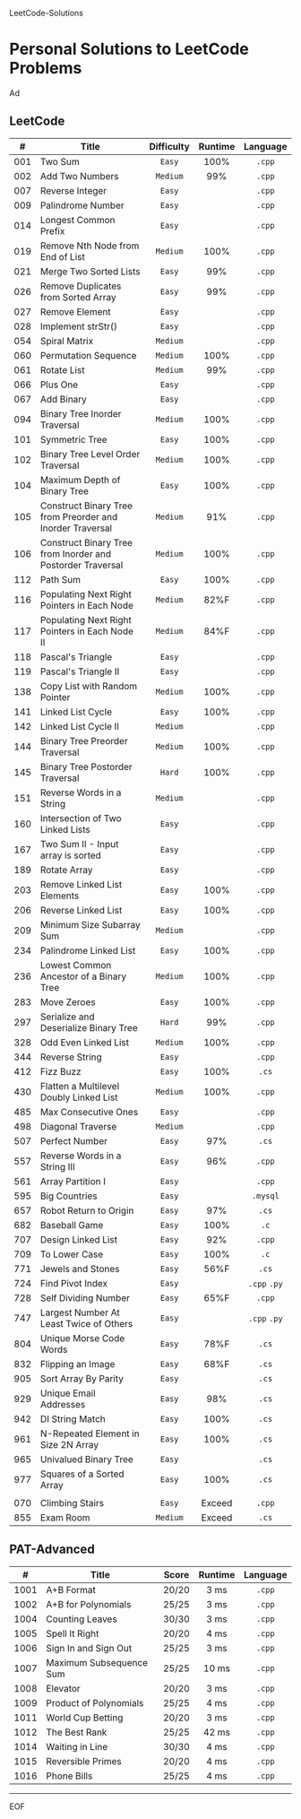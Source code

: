 LeetCode-Solutions


Personal Solutions to LeetCode Problems
================================================================================

Ad


LeetCode
--------------------------------------------------------------------------------

| #   | Title                                                      | Difficulty | Runtime |   Language   |
| --- | ---------------------------------------------------------- | :--------: | :-----: | :----------: |
| 001 | Two Sum                                                    |   `Easy`   |  100%   |    `.cpp`    |
| 002 | Add Two Numbers                                            |  `Medium`  |   99%   |    `.cpp`    |
| 007 | Reverse Integer                                            |   `Easy`   |         |    `.cpp`    |
| 009 | Palindrome Number                                          |   `Easy`   |         |    `.cpp`    |
| 014 | Longest Common Prefix                                      |   `Easy`   |         |    `.cpp`    |
| 019 | Remove Nth Node from End of List                           |  `Medium`  |  100%   |    `.cpp`    |
| 021 | Merge Two Sorted Lists                                     |   `Easy`   |   99%   |    `.cpp`    |
| 026 | Remove Duplicates from Sorted Array                        |   `Easy`   |   99%   |    `.cpp`    |
| 027 | Remove Element                                             |   `Easy`   |         |    `.cpp`    |
| 028 | Implement strStr()                                         |   `Easy`   |         |    `.cpp`    |
| 054 | Spiral Matrix                                              |  `Medium`  |         |    `.cpp`    |
| 060 | Permutation Sequence                                       |  `Medium`  |  100%   |    `.cpp`    |
| 061 | Rotate List                                                |  `Medium`  |   99%   |    `.cpp`    |
| 066 | Plus One                                                   |   `Easy`   |         |    `.cpp`    |
| 067 | Add Binary                                                 |   `Easy`   |         |    `.cpp`    |
| 094 | Binary Tree Inorder Traversal                              |  `Medium`  |  100%   |    `.cpp`    |
| 101 | Symmetric Tree                                             |   `Easy`   |  100%   |    `.cpp`    |
| 102 | Binary Tree Level Order Traversal                          |  `Medium`  |  100%   |    `.cpp`    |
| 104 | Maximum Depth of Binary Tree                               |   `Easy`   |  100%   |    `.cpp`    |
| 105 | Construct Binary Tree from Preorder and Inorder Traversal  |  `Medium`  |   91%   |    `.cpp`    |
| 106 | Construct Binary Tree from Inorder and Postorder Traversal |  `Medium`  |  100%   |    `.cpp`    |
| 112 | Path Sum                                                   |   `Easy`   |  100%   |    `.cpp`    |
| 116 | Populating Next Right Pointers in Each Node                |  `Medium`  |  82%F   |    `.cpp`    |
| 117 | Populating Next Right Pointers in Each Node II             |  `Medium`  |  84%F   |    `.cpp`    |
| 118 | Pascal's Triangle                                          |   `Easy`   |         |    `.cpp`    |
| 119 | Pascal's Triangle II                                       |   `Easy`   |         |    `.cpp`    |
| 138 | Copy List with Random Pointer                              |  `Medium`  |  100%   |    `.cpp`    |
| 141 | Linked List Cycle                                          |   `Easy`   |  100%   |    `.cpp`    |
| 142 | Linked List Cycle II                                       |  `Medium`  |         |    `.cpp`    |
| 144 | Binary Tree Preorder Traversal                             |  `Medium`  |  100%   |    `.cpp`    |
| 145 | Binary Tree Postorder Traversal                            |   `Hard`   |  100%   |    `.cpp`    |
| 151 | Reverse Words in a String                                  |  `Medium`  |         |    `.cpp`    |
| 160 | Intersection of Two Linked Lists                           |   `Easy`   |         |    `.cpp`    |
| 167 | Two Sum II - Input array is sorted                         |   `Easy`   |         |    `.cpp`    |
| 189 | Rotate Array                                               |   `Easy`   |         |    `.cpp`    |
| 203 | Remove Linked List Elements                                |   `Easy`   |  100%   |    `.cpp`    |
| 206 | Reverse Linked List                                        |   `Easy`   |  100%   |    `.cpp`    |
| 209 | Minimum Size Subarray Sum                                  |  `Medium`  |         |    `.cpp`    |
| 234 | Palindrome Linked List                                     |   `Easy`   |  100%   |    `.cpp`    |
| 236 | Lowest Common Ancestor of a Binary Tree                    |  `Medium`  |  100%   |    `.cpp`    |
| 283 | Move Zeroes                                                |   `Easy`   |  100%   |    `.cpp`    |
| 297 | Serialize and Deserialize Binary Tree                      |   `Hard`   |   99%   |    `.cpp`    |
| 328 | Odd Even Linked List                                       |  `Medium`  |  100%   |    `.cpp`    |
| 344 | Reverse String                                             |   `Easy`   |         |    `.cpp`    |
| 412 | Fizz Buzz                                                  |   `Easy`   |  100%   |    `.cs`     |
| 430 | Flatten a Multilevel Doubly Linked List                    |  `Medium`  |  100%   |    `.cpp`    |
| 485 | Max Consecutive Ones                                       |   `Easy`   |         |    `.cpp`    |
| 498 | Diagonal Traverse                                          |  `Medium`  |         |    `.cpp`    |
| 507 | Perfect Number                                             |   `Easy`   |   97%   |    `.cs`     |
| 557 | Reverse Words in a String III                              |   `Easy`   |   96%   |    `.cpp`    |
| 561 | Array Partition I                                          |   `Easy`   |         |    `.cpp`    |
| 595 | Big Countries                                              |   `Easy`   |         |   `.mysql`   |
| 657 | Robot Return to Origin                                     |   `Easy`   |   97%   |    `.cs`     |
| 682 | Baseball Game                                              |   `Easy`   |  100%   |     `.c`     |
| 707 | Design Linked List                                         |   `Easy`   |   92%   |    `.cpp`    |
| 709 | To Lower Case                                              |   `Easy`   |  100%   |     `.c`     |
| 771 | Jewels and Stones                                          |   `Easy`   |  56%F   |    `.cs`     |
| 724 | Find Pivot Index                                           |   `Easy`   |         | `.cpp` `.py` |
| 728 | Self Dividing Number                                       |   `Easy`   |  65%F   |    `.cpp`    |
| 747 | Largest Number At Least Twice of Others                    |   `Easy`   |         | `.cpp` `.py` |
| 804 | Unique Morse Code Words                                    |   `Easy`   |  78%F   |    `.cs`     |
| 832 | Flipping an Image                                          |   `Easy`   |  68%F   |    `.cs`     |
| 905 | Sort Array By Parity                                       |   `Easy`   |         |    `.cs`     |
| 929 | Unique Email Addresses                                     |   `Easy`   |   98%   |    `.cs`     |
| 942 | DI String Match                                            |   `Easy`   |  100%   |    `.cs`     |
| 961 | N-Repeated Element in Size 2N Array                        |   `Easy`   |  100%   |    `.cs`     |
| 965 | Univalued Binary Tree                                      |   `Easy`   |         |    `.cs`     |
| 977 | Squares of a Sorted Array                                  |   `Easy`   |  100%   |    `.cs`     |
|     |
| 070 | Climbing Stairs                                            |   `Easy`   | Exceed  |    `.cpp`    |
| 855 | Exam Room                                                  |  `Medium`  | Exceed  |    `.cs`     |


PAT-Advanced
--------------------------------------------------------------------------------

| #    | Title                   | Score | Runtime | Language |
| ---- | ----------------------- | :---: | :-----: | :------: |
| 1001 | A+B Format              | 20/20 |  3 ms   |  `.cpp`  |
| 1002 | A+B for Polynomials     | 25/25 |  3 ms   |  `.cpp`  |
| 1004 | Counting Leaves         | 30/30 |  3 ms   |  `.cpp`  |
| 1005 | Spell It Right          | 20/20 |  4 ms   |  `.cpp`  |
| 1006 | Sign In and Sign Out    | 25/25 |  3 ms   |  `.cpp`  |
| 1007 | Maximum Subsequence Sum | 25/25 |  10 ms  |  `.cpp`  |
| 1008 | Elevator                | 20/20 |  3 ms   |  `.cpp`  |
| 1009 | Product of Polynomials  | 25/25 |  4 ms   |  `.cpp`  |
| 1011 | World Cup Betting       | 20/20 |  3 ms   |  `.cpp`  |
| 1012 | The Best Rank           | 25/25 |  42 ms  |  `.cpp`  |
| 1014 | Waiting in Line         | 30/30 |  4 ms   |  `.cpp`  |
| 1015 | Reversible Primes       | 20/20 |  4 ms   |  `.cpp`  |
| 1016 | Phone Bills             | 25/25 |  4 ms   |  `.cpp`  |


--------------------------------------------------------------------------------


EOF
